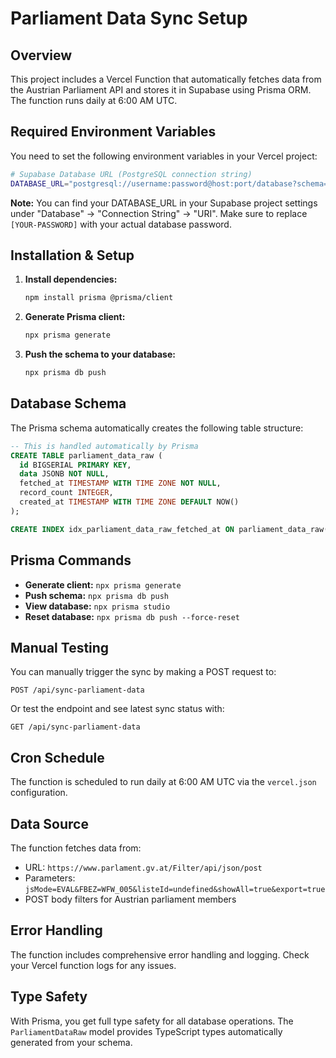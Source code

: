 # Parliament Data Sync Setup

## Overview

This project includes a Vercel Function that automatically fetches data from the Austrian Parliament API and stores it in Supabase using Prisma ORM. The function runs daily at 6:00 AM UTC.

## Required Environment Variables

You need to set the following environment variables in your Vercel project:

```bash
# Supabase Database URL (PostgreSQL connection string)
DATABASE_URL="postgresql://username:password@host:port/database?schema=public"
```

**Note:** You can find your DATABASE_URL in your Supabase project settings under "Database" → "Connection String" → "URI". Make sure to replace `[YOUR-PASSWORD]` with your actual database password.

## Installation & Setup

1. **Install dependencies:**

   ```bash
   npm install prisma @prisma/client
   ```

2. **Generate Prisma client:**

   ```bash
   npx prisma generate
   ```

3. **Push the schema to your database:**
   ```bash
   npx prisma db push
   ```

## Database Schema

The Prisma schema automatically creates the following table structure:

```sql
-- This is handled automatically by Prisma
CREATE TABLE parliament_data_raw (
  id BIGSERIAL PRIMARY KEY,
  data JSONB NOT NULL,
  fetched_at TIMESTAMP WITH TIME ZONE NOT NULL,
  record_count INTEGER,
  created_at TIMESTAMP WITH TIME ZONE DEFAULT NOW()
);

CREATE INDEX idx_parliament_data_raw_fetched_at ON parliament_data_raw(fetched_at);
```

## Prisma Commands

- **Generate client:** `npx prisma generate`
- **Push schema:** `npx prisma db push`
- **View database:** `npx prisma studio`
- **Reset database:** `npx prisma db push --force-reset`

## Manual Testing

You can manually trigger the sync by making a POST request to:

```
POST /api/sync-parliament-data
```

Or test the endpoint and see latest sync status with:

```
GET /api/sync-parliament-data
```

## Cron Schedule

The function is scheduled to run daily at 6:00 AM UTC via the `vercel.json` configuration.

## Data Source

The function fetches data from:

- URL: `https://www.parlament.gv.at/Filter/api/json/post`
- Parameters: `jsMode=EVAL&FBEZ=WFW_005&listeId=undefined&showAll=true&export=true`
- POST body filters for Austrian parliament members

## Error Handling

The function includes comprehensive error handling and logging. Check your Vercel function logs for any issues.

## Type Safety

With Prisma, you get full type safety for all database operations. The `ParliamentDataRaw` model provides TypeScript types automatically generated from your schema.
